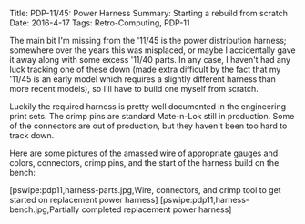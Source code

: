 Title: PDP-11/45: Power Harness
Summary: Starting a rebuild from scratch
Date: 2016-4-17
Tags: Retro-Computing, PDP-11

The main bit I'm missing from the '11/45 is the power distribution harness; somewhere over the years this was
misplaced, or maybe I accidentally gave it away along with some excess '11/40 parts.  In any case, I haven't
had any luck tracking one of these down (made extra difficult by the fact that my '11/45 is an early model
which requires a slightly different harness than more recent models), so I'll have to build one myself from
scratch.

Luckily the required harness is pretty well documented in the engineering print sets.  The crimp pins are
standard Mate-n-Lok still in production.  Some of the connectors are out of production, but they haven't been
too hard to track down.

Here are some pictures of the amassed wire of appropriate gauges and colors, connectors, crimp pins, and the
start of the harness build on the bench:

[pswipe:pdp11,harness-parts.jpg,Wire, connectors, and crimp tool to get started on replacement power harness]
[pswipe:pdp11,harness-bench.jpg,Partially completed replacement power harness]
